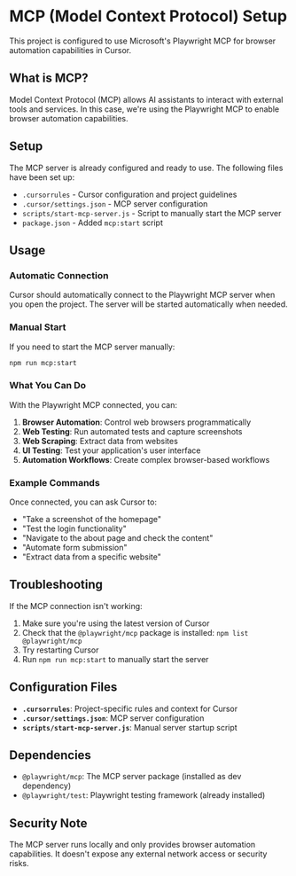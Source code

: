 # MCP (Model Context Protocol) Setup

This project is configured to use Microsoft's Playwright MCP for browser automation capabilities in Cursor.

## What is MCP?

Model Context Protocol (MCP) allows AI assistants to interact with external tools and services. In this case, we're using the Playwright MCP to enable browser automation capabilities.

## Setup

The MCP server is already configured and ready to use. The following files have been set up:

- `.cursorrules` - Cursor configuration and project guidelines
- `.cursor/settings.json` - MCP server configuration
- `scripts/start-mcp-server.js` - Script to manually start the MCP server
- `package.json` - Added `mcp:start` script

## Usage

### Automatic Connection

Cursor should automatically connect to the Playwright MCP server when you open the project. The server will be started automatically when needed.

### Manual Start

If you need to start the MCP server manually:

```bash
npm run mcp:start
```

### What You Can Do

With the Playwright MCP connected, you can:

1. **Browser Automation**: Control web browsers programmatically
2. **Web Testing**: Run automated tests and capture screenshots
3. **Web Scraping**: Extract data from websites
4. **UI Testing**: Test your application's user interface
5. **Automation Workflows**: Create complex browser-based workflows

### Example Commands

Once connected, you can ask Cursor to:

- "Take a screenshot of the homepage"
- "Test the login functionality"
- "Navigate to the about page and check the content"
- "Automate form submission"
- "Extract data from a specific website"

## Troubleshooting

If the MCP connection isn't working:

1. Make sure you're using the latest version of Cursor
2. Check that the `@playwright/mcp` package is installed: `npm list @playwright/mcp`
3. Try restarting Cursor
4. Run `npm run mcp:start` to manually start the server

## Configuration Files

- **`.cursorrules`**: Project-specific rules and context for Cursor
- **`.cursor/settings.json`**: MCP server configuration
- **`scripts/start-mcp-server.js`**: Manual server startup script

## Dependencies

- `@playwright/mcp`: The MCP server package (installed as dev dependency)
- `@playwright/test`: Playwright testing framework (already installed)

## Security Note

The MCP server runs locally and only provides browser automation capabilities. It doesn't expose any external network access or security risks.
